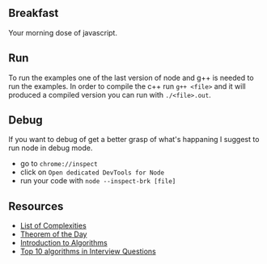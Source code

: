 ## Breakfast

Your morning dose of javascript.

## Run

To run the examples one of the last version of node and g++ is needed to run the
examples. In order to compile the c++ run `g++ <file>` and it will produced a
compiled version you can run with `./<file>.out`.

## Debug

If you want to debug of get a better grasp of what's happaning I suggest to run
node in debug mode.

- go to `chrome://inspect`
- click on `Open dedicated DevTools for Node`
- run your code with `node --inspect-brk [file]`

## Resources

- [List of Complexities](http://bigocheatsheet.com/)
- [Theorem of the Day](http://www.theoremoftheday.org/)
- [Introduction to Algorithms](http://courses.csail.mit.edu/6.006/fall11/notes.shtml)
- [Top 10 algorithms in Interview Questions](https://goo.gl/SXaiDW)
